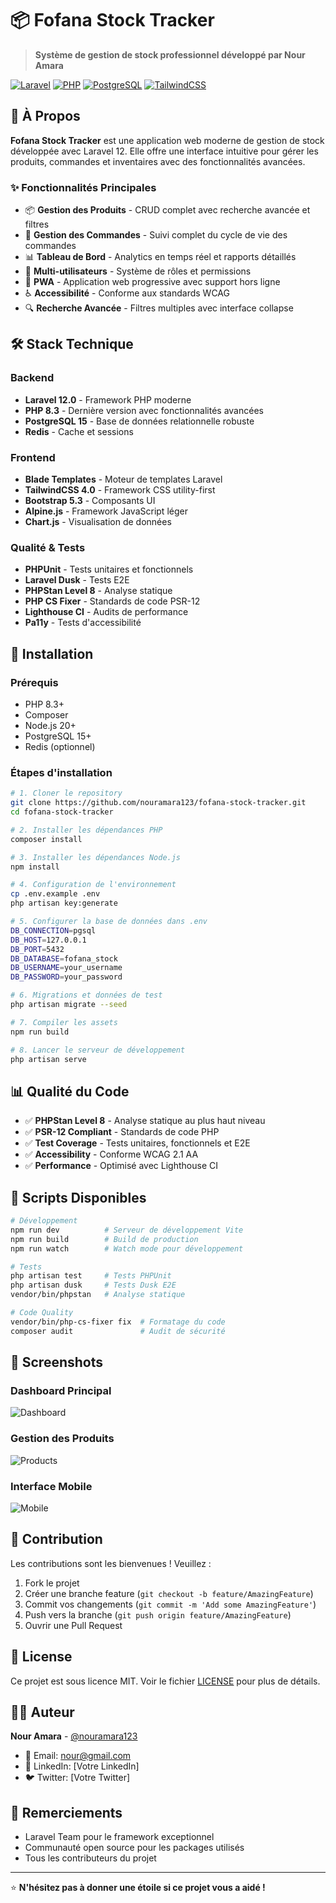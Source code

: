 # 📦 Fofana Stock Tracker

> **Système de gestion de stock professionnel développé par Nour Amara**

[![Laravel](https://img.shields.io/badge/Laravel-12.0-FF2D20?style=for-the-badge&logo=laravel&logoColor=white)](https://laravel.com)
[![PHP](https://img.shields.io/badge/PHP-8.3-777BB4?style=for-the-badge&logo=php&logoColor=white)](https://php.net)
[![PostgreSQL](https://img.shields.io/badge/PostgreSQL-15-336791?style=for-the-badge&logo=postgresql&logoColor=white)](https://postgresql.org)
[![TailwindCSS](https://img.shields.io/badge/Tailwind-4.0-38B2AC?style=for-the-badge&logo=tailwind-css&logoColor=white)](https://tailwindcss.com)

## 🎯 À Propos

**Fofana Stock Tracker** est une application web moderne de gestion de stock développée avec Laravel 12. Elle offre une interface intuitive pour gérer les produits, commandes et inventaires avec des fonctionnalités avancées.

### ✨ Fonctionnalités Principales

- 📦 **Gestion des Produits** - CRUD complet avec recherche avancée et filtres
- 🛒 **Gestion des Commandes** - Suivi complet du cycle de vie des commandes
- 📊 **Tableau de Bord** - Analytics en temps réel et rapports détaillés
- 👥 **Multi-utilisateurs** - Système de rôles et permissions
- 📱 **PWA** - Application web progressive avec support hors ligne
- ♿ **Accessibilité** - Conforme aux standards WCAG
- 🔍 **Recherche Avancée** - Filtres multiples avec interface collapse

## 🛠️ Stack Technique

### Backend
- **Laravel 12.0** - Framework PHP moderne
- **PHP 8.3** - Dernière version avec fonctionnalités avancées
- **PostgreSQL 15** - Base de données relationnelle robuste
- **Redis** - Cache et sessions

### Frontend
- **Blade Templates** - Moteur de templates Laravel
- **TailwindCSS 4.0** - Framework CSS utility-first
- **Bootstrap 5.3** - Composants UI
- **Alpine.js** - Framework JavaScript léger
- **Chart.js** - Visualisation de données

### Qualité & Tests
- **PHPUnit** - Tests unitaires et fonctionnels
- **Laravel Dusk** - Tests E2E
- **PHPStan Level 8** - Analyse statique
- **PHP CS Fixer** - Standards de code PSR-12
- **Lighthouse CI** - Audits de performance
- **Pa11y** - Tests d'accessibilité

## 🚀 Installation

### Prérequis
- PHP 8.3+
- Composer
- Node.js 20+
- PostgreSQL 15+
- Redis (optionnel)

### Étapes d'installation

```bash
# 1. Cloner le repository
git clone https://github.com/nouramara123/fofana-stock-tracker.git
cd fofana-stock-tracker

# 2. Installer les dépendances PHP
composer install

# 3. Installer les dépendances Node.js
npm install

# 4. Configuration de l'environnement
cp .env.example .env
php artisan key:generate

# 5. Configurer la base de données dans .env
DB_CONNECTION=pgsql
DB_HOST=127.0.0.1
DB_PORT=5432
DB_DATABASE=fofana_stock
DB_USERNAME=your_username
DB_PASSWORD=your_password

# 6. Migrations et données de test
php artisan migrate --seed

# 7. Compiler les assets
npm run build

# 8. Lancer le serveur de développement
php artisan serve
```

## 📊 Qualité du Code

- ✅ **PHPStan Level 8** - Analyse statique au plus haut niveau
- ✅ **PSR-12 Compliant** - Standards de code PHP
- ✅ **Test Coverage** - Tests unitaires, fonctionnels et E2E
- ✅ **Accessibility** - Conforme WCAG 2.1 AA
- ✅ **Performance** - Optimisé avec Lighthouse CI

## 🔧 Scripts Disponibles

```bash
# Développement
npm run dev          # Serveur de développement Vite
npm run build        # Build de production
npm run watch        # Watch mode pour développement

# Tests
php artisan test     # Tests PHPUnit
php artisan dusk     # Tests Dusk E2E
vendor/bin/phpstan   # Analyse statique

# Code Quality
vendor/bin/php-cs-fixer fix  # Formatage du code
composer audit               # Audit de sécurité
```

## 📸 Screenshots

### Dashboard Principal
![Dashboard](docs/screenshots/dashboard.png)

### Gestion des Produits
![Products](docs/screenshots/products.png)

### Interface Mobile
![Mobile](docs/screenshots/mobile.png)

## 🤝 Contribution

Les contributions sont les bienvenues ! Veuillez :

1. Fork le projet
2. Créer une branche feature (`git checkout -b feature/AmazingFeature`)
3. Commit vos changements (`git commit -m 'Add some AmazingFeature'`)
4. Push vers la branche (`git push origin feature/AmazingFeature`)
5. Ouvrir une Pull Request

## 📄 License

Ce projet est sous licence MIT. Voir le fichier [LICENSE](LICENSE) pour plus de détails.

## 👨‍💻 Auteur

**Nour Amara** - [@nouramara123](https://github.com/nouramara123)

- 📧 Email: nour@gmail.com
- 💼 LinkedIn: [Votre LinkedIn]
- 🐦 Twitter: [Votre Twitter]

## 🙏 Remerciements

- Laravel Team pour le framework exceptionnel
- Communauté open source pour les packages utilisés
- Tous les contributeurs du projet

---

⭐ **N'hésitez pas à donner une étoile si ce projet vous a aidé !**



